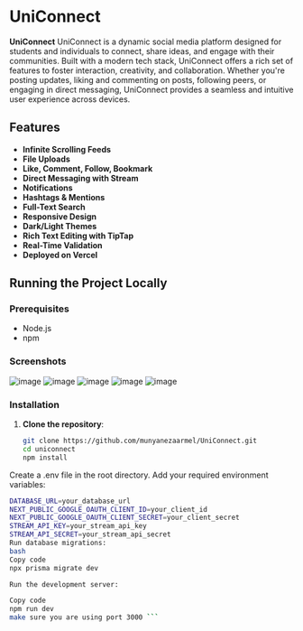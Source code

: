 # UniConnect

**UniConnect** UniConnect is a dynamic social media platform designed for students and individuals to connect, share ideas, and engage with their communities. Built with a modern tech stack, UniConnect offers a rich set of features to foster interaction, creativity, and collaboration. Whether you're posting updates, liking and commenting on posts, following peers, or engaging in direct messaging, UniConnect provides a seamless and intuitive user experience across devices.

## Features
- **Infinite Scrolling Feeds**
- **File Uploads**
- **Like, Comment, Follow, Bookmark**
- **Direct Messaging with Stream**
- **Notifications**
- **Hashtags & Mentions**
- **Full-Text Search**
- **Responsive Design**
- **Dark/Light Themes**
- **Rich Text Editing with TipTap**
- **Real-Time Validation**
- **Deployed on Vercel**

## Running the Project Locally

### Prerequisites
- Node.js
- npm

### Screenshots  

![image](https://github.com/user-attachments/assets/44fd812a-961e-431b-85b4-22b763b413a8)
![image](https://github.com/user-attachments/assets/672b96db-15ed-45c9-88d1-0b89a44ef366)
![image](https://github.com/user-attachments/assets/33eb6254-1629-463c-875a-eff55f62b7b6)
![image](https://github.com/user-attachments/assets/8c0a19e1-eac4-4b62-9f55-50c615108895)
![image](https://github.com/user-attachments/assets/8af40ddb-2f59-4e2a-bc24-d92389cfa35e)

### Installation

1. **Clone the repository**:
   ```bash
   git clone https://github.com/munyanezaarmel/UniConnect.git
   cd uniconnect
   npm install
   
Create a .env file in the root directory.
Add your required environment variables:
```bash
DATABASE_URL=your_database_url
NEXT_PUBLIC_GOOGLE_OAUTH_CLIENT_ID=your_client_id
NEXT_PUBLIC_GOOGLE_OAUTH_CLIENT_SECRET=your_client_secret
STREAM_API_KEY=your_stream_api_key
STREAM_API_SECRET=your_stream_api_secret
Run database migrations:
bash
Copy code
npx prisma migrate dev

Run the development server:

Copy code
npm run dev
make sure you are using port 3000 ```








